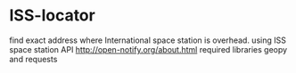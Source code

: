 # ISS-locator
find exact address where International space station is overhead.
using ISS space station API http://open-notify.org/about.html
required libraries geopy and requests
